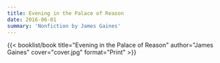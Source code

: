 ```yaml
---
title: Evening in the Palace of Reason
date: 2016-06-01
summary: 'Nonfiction by James Gaines'
---
```


{{< booklist/book
title="Evening in the Palace of Reason"
author="James Gaines"
cover="cover.jpg"
format="Print" >}}

